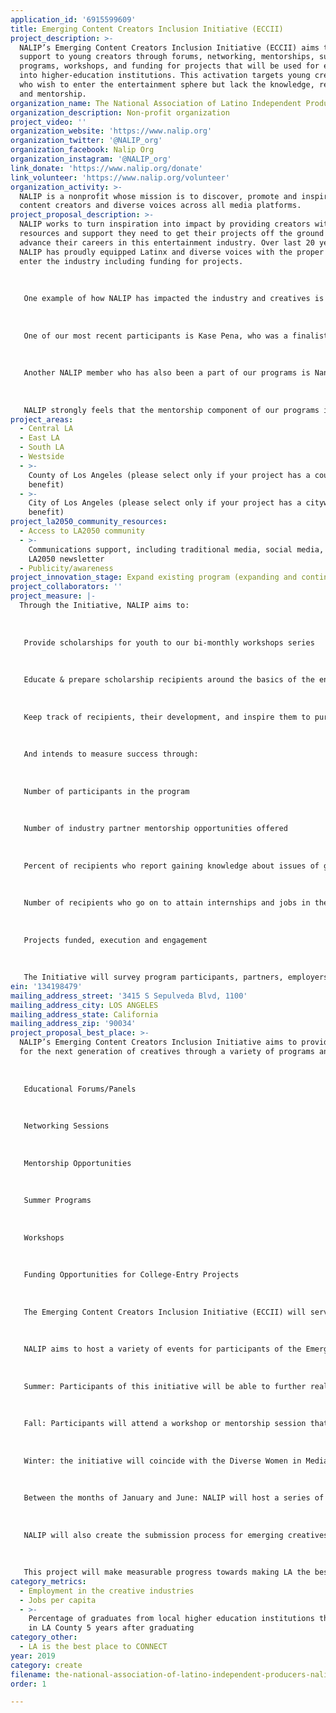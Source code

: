 ```yaml
---
application_id: '6915599609'
title: Emerging Content Creators Inclusion Initiative (ECCII)
project_description: >-
  NALIP’s Emerging Content Creators Inclusion Initiative (ECCII) aims to provide
  support to young creators through forums, networking, mentorships, summer
  programs, workshops, and funding for projects that will be used for entrance
  into higher-education institutions. This activation targets young creatives
  who wish to enter the entertainment sphere but lack the knowledge, resources
  and mentorship.
organization_name: The National Association of Latino Independent Producers (NALIP)
organization_description: Non-profit organization
project_video: ''
organization_website: 'https://www.nalip.org'
organization_twitter: '@NALIP_org'
organization_facebook: Nalip Org
organization_instagram: '@NALIP_org'
link_donate: 'https://www.nalip.org/donate'
link_volunteer: 'https://www.nalip.org/volunteer'
organization_activity: >-
  NALIP is a nonprofit whose mission is to discover, promote and inspire Latinx
  content creators and diverse voices across all media platforms.
project_proposal_description: >-
  NALIP works to turn inspiration into impact by providing creators with the
  resources and support they need to get their projects off the ground and
  advance their careers in this entertainment industry. Over last 20 years,
  NALIP has proudly equipped Latinx and diverse voices with the proper tools to
  enter the industry including funding for projects. 
   
   
   
   One example of how NALIP has impacted the industry and creatives is through our Latino Lens Incubator program. Through partnerships with the Corporation for Public Broadcasting and the Time Warner Foundation we have been able to fund short content projects for diverse filmmakers in the industry. 
   
   
   
   One of our most recent participants is Kase Pena, who was a finalist, screened her short film at our Media Fest, and is in the process of selling that film and distributing it to a major network. Through our mentorship process, we recommended her for a TV show that was staffing and looking for women, people of color, and Trans writers. Kase is currently a staffed writer on this show, earning writing credits from a major network.
   
   
   
   Another NALIP member who has also been a part of our programs is Nancy C. Mejia: she was a semifinalist for one of our Latino Lens Incubators. Through our programs, she was able to achieve her 3-5 year goal of being a writer into 18 months. She has most recently been staffed on a critically acclaimed TV series, VIDA on STARZ and was brought back for the second season to direct two episodes.
   
   
   
   NALIP strongly feels that the mentorship component of our programs is crucial to their success. It is through this, that creatives receive guidance to fortify their skills and obtain the necessary tools to advance in the industry. The NALIP Board of Directors, Executive Director, and staff all work together to connect with Latinx and diverse storytellers in need of hands-on support in order to develop strong careers in a very competitive industry that is slow to embrace Latinx and diverse creators, stories or content. This village, this concerted effort and proactive approach, allows for a continuous cycle of support and a strong foundation to ensure the longevity of inclusive voices and stories to this incredible industry.
project_areas:
  - Central LA
  - East LA
  - South LA
  - Westside
  - >-
    County of Los Angeles (please select only if your project has a countywide
    benefit)
  - >-
    City of Los Angeles (please select only if your project has a citywide
    benefit)
project_la2050_community_resources:
  - Access to LA2050 community
  - >-
    Communications support, including traditional media, social media, and
    LA2050 newsletter
  - Publicity/awareness
project_innovation_stage: Expand existing program (expanding and continuing ongoing successful projects)
project_collaborators: ''
project_measure: |-
  Through the Initiative, NALIP aims to: 
   
   
   
   Provide scholarships for youth to our bi-monthly workshops series
   
   
   
   Educate & prepare scholarship recipients around the basics of the entertainment industry
   
   
   
   Keep track of recipients, their development, and inspire them to pursue creative endeavors within graduate school, specific programs (directing, writing), or start their career at a studio/network.
   
   
   
   And intends to measure success through:
   
   
   
   Number of participants in the program 
   
   
   
   Number of industry partner mentorship opportunities offered
   
   
   
   Percent of recipients who report gaining knowledge about issues of gender equality in media 
   
   
   
   Number of recipients who go on to attain internships and jobs in the industry 
   
   
   
   Projects funded, execution and engagement 
   
   
   
   The Initiative will survey program participants, partners, employers, & mentors before and after the program, and will conduct a follow-up survey 6 months after and 2 years after the program ends.
ein: '134198479'
mailing_address_street: '3415 S Sepulveda Blvd, 1100'
mailing_address_city: LOS ANGELES
mailing_address_state: California
mailing_address_zip: '90034'
project_proposal_best_place: >-
  NALIP’s Emerging Content Creators Inclusion Initiative aims to provide support
  for the next generation of creatives through a variety of programs and events:
   
   
   
   Educational Forums/Panels
   
   
   
   Networking Sessions
   
   
   
   Mentorship Opportunities
   
   
   
   Summer Programs
   
   
   
   Workshops
   
   
   
   Funding Opportunities for College-Entry Projects
   
   
   
   The Emerging Content Creators Inclusion Initiative (ECCII) will serve college-aged youth, particularly women, minorities, and members of the LGBTQ community. The initiative will be an informative, step-by-step guide for young content creators to be integrated into the entertainment industry. These young creators, primarily between 18-24 years of age, will possess a demonstrated interest in pursuing a career in media. Through the physical and digital platforms NALIP will provide, the Emerging Content Creators Inclusion Initiative will reach over 100,000 Angelenos and promote the advancement of emerging talent.
   
   
   
   NALIP aims to host a variety of events for participants of the Emerging Content Creators Inclusion Initiative throughout the year. 
   
   
   
   Summer: Participants of this initiative will be able to further realize their passion for creating through special workshops during the NALIP Media Summit. They will also have a scheduled agenda to attend the best panel sessions geared toward their career goals. During this time, there will also be participants that can be part of the volunteer/internship opportunities that NALIP has to offer.
   
   
   
   Fall: Participants will attend a workshop or mentorship session that coincides with the Media Fest, a two-day festival featuring content by Latinx creatives. They will be able to take a look at the careers of seasoned professionals as well as break into intimate groups where they can have more one-on-one mentorship sessions with these industry experts. 
   
   
   
   Winter: the initiative will coincide with the Diverse Women in Media Forum, where NALIP provides an intimate setting for Women of Color to network and build community. 
   
   
   
   Between the months of January and June: NALIP will host a series of workshops and events for participants to continue the facilitation of their careers. 
   
   
   
   NALIP will also create the submission process for emerging creatives involved in the initiative to submit a concept and garner funding for projects that will grant them entry into an accredited institution for higher education. 
   
   
   
   This project will make measurable progress towards making LA the best place to create by increasing the resources available to emerging creatives in order for them to succeed in this industry and continue to advance their creative platform. This program will be offered throughout Los Angeles and its extremities to create an accessible point of entry for emerging creators. The Emerging Content Creators Inclusion Initiative will become a focal point within NALIP’s annual events, social media, newsletter, and beyond to enhance, engage, and advance the initiative’s mission.
category_metrics:
  - Employment in the creative industries
  - Jobs per capita
  - >-
    Percentage of graduates from local higher education institutions that remain
    in LA County 5 years after graduating
category_other:
  - LA is the best place to CONNECT
year: 2019
category: create
filename: the-national-association-of-latino-independent-producers-nalip
order: 1

---
```

